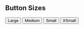 <!DOCTYPE html>
<html>
<body>
<div class="container">
  <h2>Button Sizes</h2>
  <button type="button" class="btn btn-primary btn-lg">Large</button>
  <button type="button" class="btn btn-primary btn-md">Medium</button>    
  <button type="button" class="btn btn-primary btn-sm">Small</button>
  <button type="button" class="btn btn-primary btn-xs">XSmall</button>
</div>


</body>
</html>
